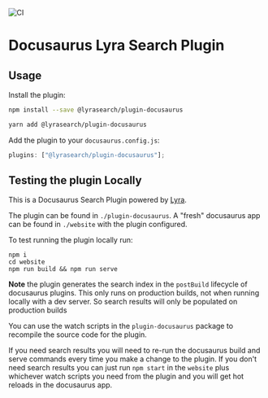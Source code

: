 ![CI](https://github.com/lyrasearch/plugin-docusaurus/actions/workflows/ci.yml/badge.svg?event=push)

# Docusaurus Lyra Search Plugin

## Usage

Install the plugin:

```bash
npm install --save @lyrasearch/plugin-docusaurus
```

```bash
yarn add @lyrasearch/plugin-docusaurus
```

Add the plugin to your `docusaurus.config.js`:

```js
plugins: ["@lyrasearch/plugin-docusaurus"];
```

## Testing the plugin Locally

This is a Docusaurus Search Plugin powered by
[Lyra](https://github.com/lyrasearch/lyra).

The plugin can be found in `./plugin-docusaurus`. A "fresh" docusaurus app can
be found in `./website` with the plugin configured.

To test running the plugin locally run:

```
npm i
cd website
npm run build && npm run serve
```

**Note** the plugin generates the search index in the `postBuild` lifecycle of docusaurus plugins. This only runs on production builds, not when running locally with a dev server. So search results will only be populated on production builds

You can use the watch scripts in the `plugin-docusaurus` package to recompile the source code for the plugin.

If you need search results you will need to re-run the docusaurus build and serve commands every time you make a change to the plugin. If you don't need search results you can just run `npm start` in the `website` plus whichever watch scripts you need from the plugin and you will get hot reloads in the docusaurus app.
